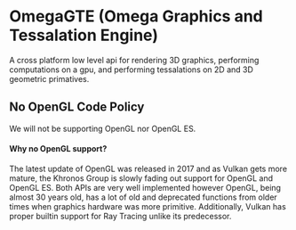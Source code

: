# OmegaGTE (Omega Graphics and Tessalation Engine)
A cross platform low level api for rendering 3D graphics, performing computations on a gpu, and performing tessalations on 2D and 3D geometric primatives.

## No OpenGL Code Policy

We will not be supporting OpenGL nor OpenGL ES.

#### Why no OpenGL support?

The latest update of OpenGL was released in 2017 and as Vulkan gets more mature, the Khronos Group is slowly fading out support for OpenGL and OpenGL ES. Both APIs are very well implemented however OpenGL, being almost 30 years old, has a lot of old and deprecated functions from older times when graphics hardware was more primitive. Additionally, Vulkan has proper builtin support for Ray Tracing unlike its predecessor.